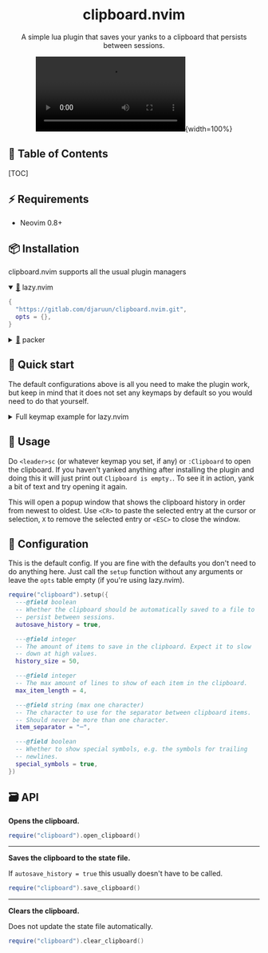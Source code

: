 <div align="center">

# clipboard.nvim

A simple lua plugin that saves your yanks to a clipboard that persists between sessions.

![](https://utfs.io/f/f8124cc1-c58b-4a72-98e5-54b13aedf937-5lgw9f.webm){width=100%}
</div>

## 🧾 Table of Contents

[TOC]

## ⚡ Requirements

- Neovim 0.8+

## 📦 Installation

clipboard.nvim supports all the usual plugin managers

<details open>
  <summary><a href="https://github.com/folke/lazy.nvim">🔗</a> lazy.nvim</summary>

```lua
{
  "https://gitlab.com/djaruun/clipboard.nvim.git",
  opts = {},
}
```
</details>

<details>
  <summary><a href="https://github.com/wbthomason/packer.nvim">🔗</a> packer</summary>

```lua
use({
   "https://gitlab.com/djaruun/clipboard.nvim.git",
   config = function()
   require("clipboard").setup()
   end,
})
```
</details>

## 🔌 Quick start

The default configurations above is all you need to make the plugin work, but keep in mind that it does not set any keymaps by default so you would need to do that yourself.

<details>
<summary>Full keymap example for lazy.nvim</summary>

```lua
{
  "https://gitlab.com/djaruun/clipboard.nvim.git",
  opts = {},
  keys = {
    {
      mode = { "n", "v" },
      "<leader>sc",
      function()
        require("clipboard").open_clipboard()
      end,
      desc = "Open clipboard",
    },
  }
}
```
</details>

## 🚀 Usage

Do `<leader>sc` (or whatever keymap you set, if any) or `:Clipboard` to open the clipboard. If you haven't yanked anything after installing the plugin and doing this it will just print out `Clipboard is empty.`. To see it in action, yank a bit of text and try opening it again.

This will open a popup window that shows the clipboard history in order from newest to oldest. Use `<CR>` to paste the selected entry at the cursor or selection, `X` to remove the selected entry or `<ESC>` to close the window.

## 🔧 Configuration 

This is the default config. If you are fine with the defaults you don't need to do anything here. Just call the `setup` function without any arguments or leave the `opts` table empty (if you're using lazy.nvim).

```lua
require("clipboard").setup({
  ---@field boolean
  -- Whether the clipboard should be automatically saved to a file to 
  -- persist between sessions.
  autosave_history = true,

  ---@field integer
  -- The amount of items to save in the clipboard. Expect it to slow 
  -- down at high values.
  history_size = 50,

  ---@field integer
  -- The max amount of lines to show of each item in the clipboard.
  max_item_length = 4,

  ---@field string (max one character)
  -- The character to use for the separator between clipboard items. 
  -- Should never be more than one character.
  item_separator = "─",

  ---@field boolean
  -- Whether to show special symbols, e.g. the symbols for trailing 
  -- newlines.
  special_symbols = true,
})
```

## 🗃️ API

**Opens the clipboard.**
```lua
require("clipboard").open_clipboard()
```

---

**Saves the clipboard to the state file.**

If `autosave_history = true` this usually doesn't have to be called.
```lua
require("clipboard").save_clipboard()
```

---

**Clears the clipboard.**

Does not update the state file automatically.
```lua
require("clipboard").clear_clipboard()
```
